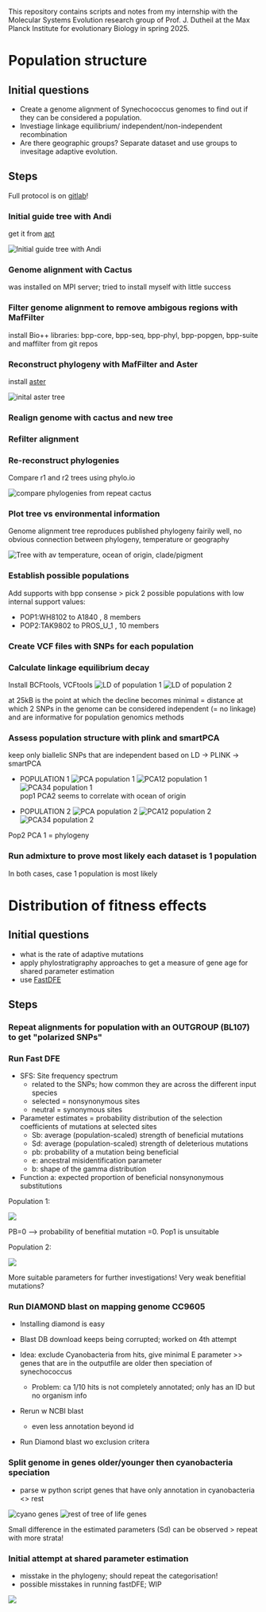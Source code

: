 This repository contains scripts and notes from my internship with the Molecular Systems Evolution research group of Prof. J. Dutheil at the Max Planck Institute for evolutionary Biology in spring 2025.


# Population structure

## Initial questions
- Create a genome alignment of Synechococcus genomes to find out if they can be considered a population. 
- Investiage linkage equilibrium/ independent/non-independent recombination
- Are there geographic groups? Separate dataset and use groups to invesitage adaptive evolution.

## Steps
Full protocol is on [gitlab](https://gitlab.gwdg.de/molsysevol/staphylococcus-zins-evolution)!


### Initial guide tree with Andi
get it from [apt](https://github.com/evolbioinf/andi/)

![Initial guide tree with Andi](andi/andi_tree.png "Initial guide tree with Andi")

### Genome alignment with Cactus
was installed on MPI server; tried to install myself with little success

### Filter genome alignment to remove ambigous regions with MafFilter
install Bio++ libraries:  bpp-core, bpp-seq, bpp-phyl, bpp-popgen, bpp-suite and maffilter from git repos

### Reconstruct phylogeny with MafFilter and Aster
install [aster](https://github.com/chaoszhang/ASTER)

![inital aster tree](aster_tree.png)
### Realign genome with cactus and new tree

### Refilter alignment

### Re-reconstruct phylogenies
Compare r1 and r2 trees using phylo.io

![compare phylogenies from repeat cactus](aster_trees_r1r2_compare.png "compare phylogenies from repeat cactus")


### Plot tree vs environmental information
Genome alignment tree reproduces published phylogeny fairily well, no obvious connection between phylogeny, temperature or geography

![Tree with av temperature,  ocean of origin, clade/pigment](vis/syn_tree_supports.png "Tree with av temperature,  ocean of origin, clade/pigment") 

### Establish possible populations
Add supports with bpp consense > pick 2 possible populations with low internal support values:

- POP1:WH8102 to A1840 , 8 members
- POP2:TAK9802 to PROS_U_1 , 10 members


### Create VCF files with SNPs for each population

### Calculate linkage equilibrium decay

Install BCFtools, VCFtools
![LD of population 1](linkage_desequ/syn_pop1_mappedBOUM118_Fig.png "LD of population 1")  ![LD of population 2](linkage_desequ/syn_pop2_mappedCC9605_Fig.png "LD of population 2")

at 25kB is the point at which the decline becomes minimal = distance at which 2 SNPs in the genome can be considered independent (= no linkage) and are informative for population genomics methods

### Assess population structure with plink and smartPCA

keep only biallelic SNPs that are independent based on LD -> PLINK -> smartPCA

- POPULATION 1
![PCA population 1](populationstructure_pca/syn_pop1_mappedBOUM118_pca_variance.png "PCA population 1")
![PCA12 population 1](populationstructure_pca/syn_pop1_mappedBOUM118_pca_12.png "PCA12  population 1" )  
![PCA34 population 1](populationstructure_pca/syn_pop1_mappedBOUM118_pca_34.png "PCA34population 1")  
pop1 PCA2 seems to correlate with ocean of origin

- POPULATION 2
![PCA population 2](populationstructure_pca/syn_pop2_mappedCC9605_pca_variance.png "PCA of population 2")
![PCA12 population 2](populationstructure_pca/syn_pop2_mappedCC9605_pca_12.png "PCA12 of population 2")
![PCA34 population 2](populationstructure_pca/syn_pop2_mappedCC9605_pca_34.png "PCA34 of population 2")

Pop2 PCA 1 = phylogeny

### Run admixture to prove most likely each dataset is 1 population

In both cases, case 1 population is most likely


# Distribution of fitness effects

## Initial questions
- what is the rate of adaptive mutations
- apply phylostratigraphy approaches to get a measure of gene age for shared parameter estimation
- use [FastDFE](https://fastdfe.readthedocs.io/en/latest/reference/Python/inference.html)

## Steps
### Repeat alignments for population with an OUTGROUP (BL107) to get "polarized SNPs"
### Run Fast DFE

- SFS: Site frequency spectrum
    - related to the SNPs; how common they are across the different input species
    - selected = nonsynonymous sites
    - neutral = synonymous sites
- Parameter estimates = probability distribution of the selection coefficients of mutations at selected sites
    - Sb:  average (population-scaled) strength of  beneficial mutations
    - Sd: average (population-scaled) strength of deleterious mutations
    - pb: probability of a mutation being beneficial
    - e:  ancestral misidentification parameter
    - b: shape of the gamma distribution
- Function  a: expected proportion of beneficial nonsynonymous substitutions

Population 1:

![](ogsynpop1/syn_pop1_og_mappedBOUM118spectra.png)

PB=0 --> probability of benefitial mutation =0. Pop1 is unsuitable


Population 2: 


![](ogsynpop2/syn_pop2_og_mappedCC9605spectra.png)

More suitable parameters for further investigations! Very weak benefitial mutations?

### Run DIAMOND blast on mapping genome CC9605

- Installing diamond is easy
- Blast DB download keeps being corrupted; worked on 4th attempt
- Idea: exclude Cyanobacteria from hits, give minimal E parameter >>  genes that are in the outputfile are older then speciation of synechococcus
    - Problem: ca 1/10 hits is not completely annotated; only has an ID but no organism info

- Rerun w NCBI blast 
    - even less annotation beyond id

- Run Diamond blast wo exclusion critera

### Split genome in genes older/younger then cyanobacteria speciation

- parse w python script genes that have only annotation in cyanobacteria <> rest

![](gene_age/Syn_CC9605_cyano_genes_spectra.png 'cyano genes') ![](gene_age/Syn_CC9605_tol_genes_spectra.png 'rest of tree of life genes')

Small difference in the estimated parameters (Sd) can be observed > repeat with more strata!


### Initial attempt at shared parameter estimation 
- misstake in the phylogeny; should repeat the categorisation!
- possible misstakes in running fastDFE; WIP

![](gene_age/2025dbres/jointinf_para.png)